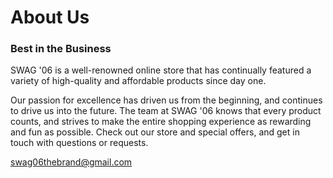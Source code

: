 # About Us
### Best in the Business

SWAG '06 is a well-renowned online store that has continually featured a variety of high-quality and affordable products since day one.

Our passion for excellence has driven us from the beginning, and continues to drive us into the future. The team at SWAG '06 knows that every product counts, and strives to make the entire shopping experience as rewarding and fun as possible. Check out our store and special offers, and get in touch with questions or requests.

swag06thebrand@gmail.com
